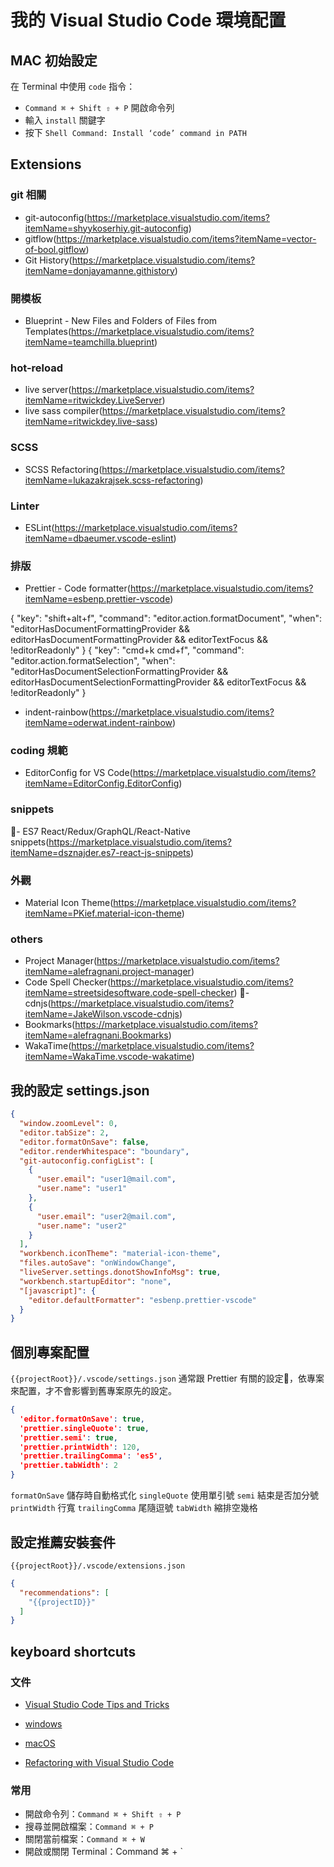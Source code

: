 # 我的 Visual Studio Code 環境配置

## MAC 初始設定

在 Terminal 中使用 `code` 指令：

- `Command ⌘ + Shift ⇧ + P` 開啟命令列
- 輸入 `install` 關鍵字
- 按下 `Shell Command: Install ‘code’ command in PATH`



## Extensions

### git 相關

- git-autoconfig(https://marketplace.visualstudio.com/items?itemName=shyykoserhiy.git-autoconfig)
- gitflow(https://marketplace.visualstudio.com/items?itemName=vector-of-bool.gitflow)
- Git History(https://marketplace.visualstudio.com/items?itemName=donjayamanne.githistory)

### 開模板

- Blueprint - New Files and Folders of Files from Templates(https://marketplace.visualstudio.com/items?itemName=teamchilla.blueprint)


### hot-reload

- live server(https://marketplace.visualstudio.com/items?itemName=ritwickdey.LiveServer)
- live sass compiler(https://marketplace.visualstudio.com/items?itemName=ritwickdey.live-sass)

### SCSS

- SCSS Refactoring(https://marketplace.visualstudio.com/items?itemName=lukazakrajsek.scss-refactoring)

### Linter

- ESLint(https://marketplace.visualstudio.com/items?itemName=dbaeumer.vscode-eslint)

### 排版

- Prettier - Code formatter(https://marketplace.visualstudio.com/items?itemName=esbenp.prettier-vscode)

{
  "key": "shift+alt+f",
  "command": "editor.action.formatDocument",
  "when": "editorHasDocumentFormattingProvider && editorHasDocumentFormattingProvider && editorTextFocus && !editorReadonly"
}
{
  "key": "cmd+k cmd+f",
  "command": "editor.action.formatSelection",
  "when": "editorHasDocumentSelectionFormattingProvider && editorHasDocumentSelectionFormattingProvider && editorTextFocus && !editorReadonly"
}

- indent-rainbow(https://marketplace.visualstudio.com/items?itemName=oderwat.indent-rainbow)


### coding 規範

- EditorConfig for VS Code(https://marketplace.visualstudio.com/items?itemName=EditorConfig.EditorConfig)


### snippets

- ES7 React/Redux/GraphQL/React-Native snippets(https://marketplace.visualstudio.com/items?itemName=dsznajder.es7-react-js-snippets)


### 外觀

- Material Icon Theme(https://marketplace.visualstudio.com/items?itemName=PKief.material-icon-theme)


### others

- Project Manager(https://marketplace.visualstudio.com/items?itemName=alefragnani.project-manager)
- Code Spell Checker(https://marketplace.visualstudio.com/items?itemName=streetsidesoftware.code-spell-checker)
- cdnjs(https://marketplace.visualstudio.com/items?itemName=JakeWilson.vscode-cdnjs)
- Bookmarks(https://marketplace.visualstudio.com/items?itemName=alefragnani.Bookmarks)
- WakaTime(https://marketplace.visualstudio.com/items?itemName=WakaTime.vscode-wakatime)


## 我的設定 settings.json

```json
{
  "window.zoomLevel": 0,
  "editor.tabSize": 2,
  "editor.formatOnSave": false,
  "editor.renderWhitespace": "boundary",
  "git-autoconfig.configList": [
    {
      "user.email": "user1@mail.com",
      "user.name": "user1"
    },
    {
      "user.email": "user2@mail.com",
      "user.name": "user2"
    }
  ],
  "workbench.iconTheme": "material-icon-theme",
  "files.autoSave": "onWindowChange",
  "liveServer.settings.donotShowInfoMsg": true,
  "workbench.startupEditor": "none",
  "[javascript]": {
    "editor.defaultFormatter": "esbenp.prettier-vscode"
  }
}
```


## 個別專案配置 

`{{projectRoot}}/.vscode/settings.json`
通常跟 Prettier 有關的設定，依專案來配置，才不會影響到舊專案原先的設定。

```json
{
  'editor.formatOnSave': true,
  'prettier.singleQuote': true,
  'prettier.semi': true,
  'prettier.printWidth': 120,
  'prettier.trailingComma': 'es5',
  'prettier.tabWidth': 2
}
```

`formatOnSave` 儲存時自動格式化
`singleQuote` 使用單引號
`semi` 結束是否加分號
`printWidth` 行寬
`trailingComma` 尾隨逗號
`tabWidth` 縮排空幾格


## 設定推薦安裝套件

`{{projectRoot}}/.vscode/extensions.json`

```json
{
  "recommendations": [
    "{{projectID}}"
  ]
}
```

## keyboard shortcuts

### 文件
- [Visual Studio Code Tips and Tricks](https://github.com/Microsoft/vscode-docs/blob/master/docs/getstarted/tips-and-tricks.md)

- [windows](https://code.visualstudio.com/shortcuts/keyboard-shortcuts-windows.pdf)

- [macOS](https://code.visualstudio.com/shortcuts/keyboard-shortcuts-macos.pdf)

- [Refactoring with Visual Studio Code](https://johnpapa.net/refactoring-with-visual-studio-code/)


### 常用

- 開啟命令列：`Command ⌘ + Shift ⇧ + P`
- 搜尋並開啟檔案：`Command ⌘ + P`
- 關閉當前檔案：`Command ⌘ + W`
- 開啟或關閉 Terminal：Command ⌘ + `